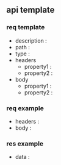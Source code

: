 ## api template

### req template

- description :
- path :
- type :
- headers
  - property1 :
  - property2 :
- body
  - property1 :
  - property2 :

### req example

- headers :
- body :

### res example

- data :
